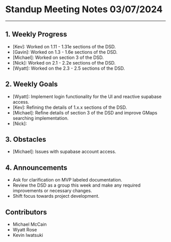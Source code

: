 # Standup Meeting Notes **03/07/2024**

---

## 1. Weekly Progress

- [Kev]: Worked on 1.11 - 1.31e sections of the DSD.
- [Gavin]: Worked on 1.3 - 1.6e sections of the DSD.
- [Michael]: Worked on section 3 of the DSD.
- [Nick]: Worked on 2.1 - 2.2e sections of the DSD.
- [Wyatt]: Worked on the 2.3 - 2.5 sections of the DSD.

## 2. Weekly Goals

- [Wyatt]: Implement login functionality for the UI and reactive supabase access.
- [Kev]: Refining the details of 1.x.x sections of the DSD.
- [Michael]: Refine details of section 3 of the DSD and improve GMaps searching implementation.
- [Nick]:

## 3. Obstacles

- [Michael]: Issues with supabase account access.

## 4. Announcements

- Ask for clarification on MVP labeled documentation.
- Review the DSD as a group this week and make any required improvements or necessary changes.
- Shift focus towards project development.

## Contributors

- Michael McCain
- Wyatt Rose
- Kevin Iwatsuki
